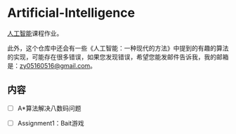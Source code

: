 # Artificial-Intelligence
[人工智能](http://lamda.nju.edu.cn/yuy/course_ai18.ashx)课程作业。

此外，这个仓库中还会有一些《人工智能：一种现代的方法》中提到的有趣的算法的实现，可能存在很多错误，如果您发现错误，希望您能发邮件告诉我，我的邮箱是：zy05160516@gmail.com。

## 内容

- [ ] A*算法解决八数码问题
- [ ] Assignment1：Bait游戏

